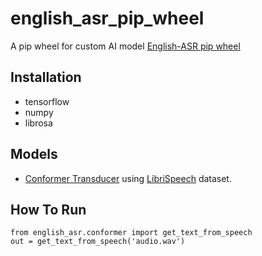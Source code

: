 # english_asr_pip_wheel
A pip wheel for custom AI model
[English-ASR pip wheel](https://pypi.org/project/english-asr/1.1/)

## Installation
- tensorflow
- numpy
- librosa

## Models
- [Conformer Transducer](https://arxiv.org/abs/2005.08100) using [LibriSpeech](http://www.openslr.org/12) dataset.

## How To Run
```
from english_asr.conformer import get_text_from_speech
out = get_text_from_speech('audio.wav')
```


